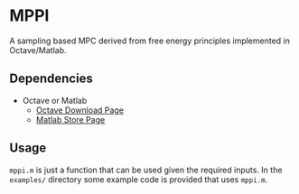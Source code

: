 # MPPI
A sampling based MPC derived from free energy principles implemented in
Octave/Matlab.

## Dependencies
- Octave or Matlab
  - [Octave Download Page](https://www.gnu.org/software/octave/download.html)
  - [Matlab Store Page](https://www.mathworks.com/store?s_tid=gn_store)

## Usage
`mppi.m` is just a function that can be used given the required inputs. In the
`examples/` directory some example code is provided that uses `mppi.m`.
